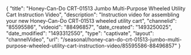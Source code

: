{
    "title": "Honey-Can-Do CRT-01513 Jumbo Multi-Purpose Wheeled Utility Cart Instruction Video",
    "description": "Instruction video for assembling your new Honey-Can-Do CRT-01513 wheeled utility cart",
    "channelid": "85595586",
    "videoid": "88496857",
    "date_created": "1493250025",
    "date_modified": "1493312550",
    "type": "captivate",
    "layout": "channelVideo",
    "url": "\/seasonal\/honey-can-do-crt-01513-jumbo-multi-purpose-wheeled-utility-cart-instruction-video\/85595586-88496857"
}